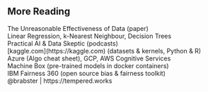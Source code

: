 ## More Reading

<div style="text-align: left">
The Unreasonable Effectiveness of Data (paper)<br/>
Linear Regression, k-Nearest Neighbour, Decision Trees<br/>
Practical AI & Data Skeptic (podcasts)<br/>
[kaggle.com](https://kaggle.com) (datasets & kernels, Python & R)<br/>
Azure (Algo cheat sheet), GCP, AWS Cognitive Services<br/>
Machine Box (pre-trained models in docker containers)<br/>
IBM Fairness 360 (open source bias & fairness toolkit)<br/>
</div>

<footer>@brabster | https://tempered.works</footer>

